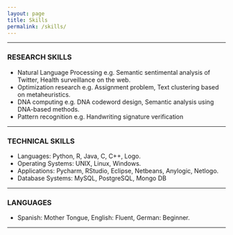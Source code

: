 ```yaml
---
layout: page
title: Skills
permalink: /skills/
---
```


---

### RESEARCH SKILLS 
- Natural Language Processing e.g. Semantic sentimental analysis of Twitter, Health surveillance on the web.
- Optimization research e.g. Assignment problem, Text clustering based on metaheuristics.
- DNA computing e.g. DNA codeword design, Semantic analysis using DNA-based methods.
- Pattern recognition e.g. Handwriting signature verification


---

### TECHNICAL SKILLS 
- Languages: Python, R, Java, C, C++, Logo.
- Operating Systems: UNIX, Linux, Windows.
- Applications: Pycharm, RStudio, Eclipse, Netbeans, Anylogic, Netlogo.
- Database Systems: MySQL, PostgreSQL, Mongo DB 

---

### LANGUAGES
- Spanish: Mother Tongue, English: Fluent, German: Beginner.

---